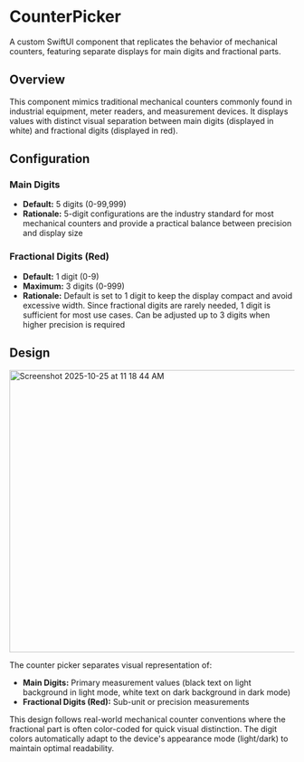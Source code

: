# CounterPicker

A custom SwiftUI component that replicates the behavior of mechanical counters, featuring separate displays for main digits and fractional parts.

## Overview

This component mimics traditional mechanical counters commonly found in industrial equipment, meter readers, and measurement devices. It displays values with distinct visual separation between main digits (displayed in white) and fractional digits (displayed in red).

## Configuration

### Main Digits
- **Default:** 5 digits (0-99,999)
- **Rationale:** 5-digit configurations are the industry standard for most mechanical counters and provide a practical balance between precision and display size

### Fractional Digits (Red)
- **Default:** 1 digit (0-9)
- **Maximum:** 3 digits (0-999)
- **Rationale:** Default is set to 1 digit to keep the display compact and avoid excessive width. Since fractional digits are rarely needed, 1 digit is sufficient for most use cases. Can be adjusted up to 3 digits when higher precision is required

## Design

<img width="956" height="499" alt="Screenshot 2025-10-25 at 11 18 44 AM" src="https://github.com/user-attachments/assets/0a6685cc-34e4-4470-9247-5392b8ae317f" />

The counter picker separates visual representation of:
- **Main Digits:** Primary measurement values (black text on light background in light mode, white text on dark background in dark mode)
- **Fractional Digits (Red):** Sub-unit or precision measurements

This design follows real-world mechanical counter conventions where the fractional part is often color-coded for quick visual distinction. The digit colors automatically adapt to the device's appearance mode (light/dark) to maintain optimal readability.

